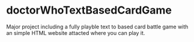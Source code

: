 # doctorWhoTextBasedCardGame
 Major project including a fully playble text to based card battle game with an simple HTML website attacted where you can play it.
